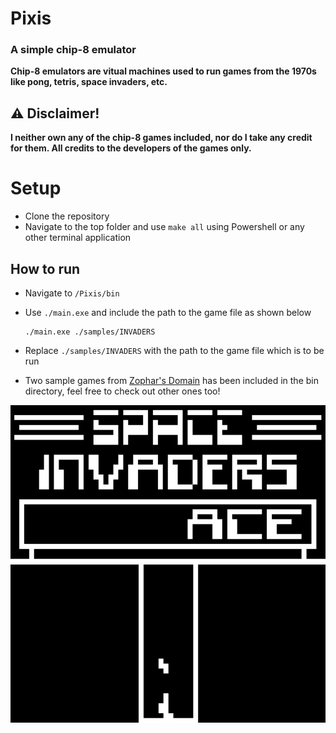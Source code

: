 # Pixis
### A simple chip-8 emulator

**Chip-8 emulators are vitual machines used to run games from the 1970s like pong, tetris, space invaders, etc.**

## ⚠ Disclaimer!
**I neither own any of the chip-8 games included, nor do I take any credit for them. All credits to the developers of the games only.**

# Setup
- Clone the repository
- Navigate to the top folder and use `make all` using Powershell or any other terminal application

## How to run
- Navigate to `/Pixis/bin`
- Use `./main.exe` and include the path to the game file as shown below

      ./main.exe ./samples/INVADERS
      
- Replace `./samples/INVADERS` with the path to the game file which is to be run
- Two sample games from <a href="https://www.zophar.net/pdroms/chip8/chip-8-games-pack.html">Zophar's Domain</a> has been included in the bin directory, feel free to check out other ones too!

<img src="img/Sample screenshot.png" />

<img src="img/Sample screenshot 2.png" />
